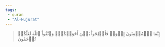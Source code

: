 ```yaml
---
tags: 
 - quran 
 - "Al-Hujurat"
---
```


> إِنَّمَا ٱلۡمُؤۡمِنُونَ إِخۡوَةٞ فَأَصۡلِحُواْ بَيۡنَ أَخَوَيۡكُمۡۚ وَٱتَّقُواْ ٱللَّهَ لَعَلَّكُمۡ تُرۡحَمُونَ
